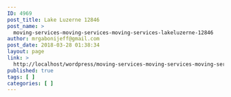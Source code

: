 ```yaml
---
ID: 4969
post_title: Lake Luzerne 12846
post_name: >
  moving-services-moving-services-moving-services-lakeluzerne-12846
author: mrgabonijeff@gmail.com
post_date: 2018-03-28 01:38:34
layout: page
link: >
  http://localhost/wordpress/moving-services-moving-services-moving-services-lakeluzerne-12846/
published: true
tags: [ ]
categories: [ ]
---
```

